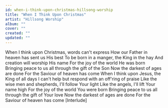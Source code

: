 ```yaml
---
id: when-i-think-upon-christmas-hillsong-worship
title: "When I Think Upon Christmas"
artist: "Hillsong Worship"
album: ""
cover: ""
created: ""
updated: ""
---
```


When I think upon Christmas, words can't express
How our Father in heaven has sent us His best
To be born in a manger, the King in the hay
And creation will worship His name
For the joy of the world He was born
Bringing peace to us all through the gift of the Son
Now the darkest of ages are done
For the Saviour of heaven has come
When I think upon Jesus, the King of all days
I can't help but respond with an off'ring of praise
Like the wise men and shepherds, I'll follow Your light
Like the angels, I'll lift Your name high
For the joy of the world You were born
Bringing peace to us all through the gift of Your love
Now the darkest of ages are done
For the Saviour of heaven has come
[Interlude]